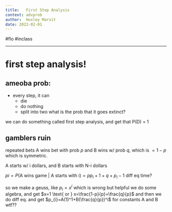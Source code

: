```yaml
---
title:   First Step Analysis
context: advprob
author:  Huxley Marvit
date: 2022-02-01
---
```


#flo #inclass 

***

# first step analysis!

## ameoba prob:
- every step, it can 
	- die
	- do nothing
	- split into two
what is the prob that it goes extinct?

we can do something called first step analysis, and get that P(D) = 1


## gamblers ruin
repeated bets
A wins bet with prob $p$
and B wins w/ prob $q$, which is $= 1-p$
which is symmetric.

A starts w/ i dollars, and B starts with N-i dollars

$pi=P(\text{A wins game | A starts with i}) = p p_{i}+1+q+p_i-1$
diff eq time?

so we make a geuss, like $p_{i}= x^i$ which is wrong but helpful
we do some algebra, and get $x=1 \text{ or } x=\frac{1-p}{p}=\frac{q}{p}$
and then we do diff eq. and get $p_{i}=A(1)^1+B(\frac{q}{p})^i$ for constants A and B
wtf??





